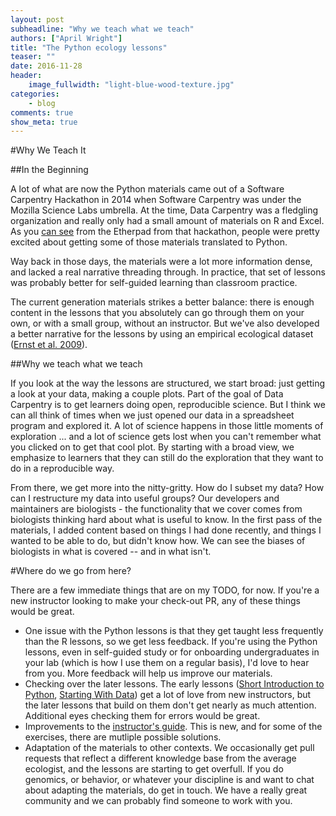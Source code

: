 ```yaml
---
layout: post
subheadline: "Why we teach what we teach"
authors: ["April Wright"]
title: "The Python ecology lessons"
teaser: ""
date: 2016-11-28
header:
    image_fullwidth: "light-blue-wood-texture.jpg"
categories:
    - blog
comments: true
show_meta: true
---
```


#Why We Teach It

##In the Beginning

A lot of what are now the Python materials came out of a Software Carpentry Hackathon in 2014 when Software Carpentry was under the Mozilla Science Labs umbrella. At the time, Data Carpentry was a fledgling organization and really only had a small amount of materials on R and Excel. As you [can see](https://old.etherpad-mozilla.org/sciencelab-2014summersprint-data-carpentry) from the Etherpad from that hackathon, people were pretty excited about getting some of those materials translated to Python.

Way back in those days, the materials were a lot more information dense, and lacked a real narrative threading through. In practice, that set of lessons was probably better for self-guided learning than classroom practice.

The current generation materials strikes a better balance: there is enough content in the lessons that you absolutely can go through them on your own, or with a small group, without an instructor. But we've also developed a better narrative for the lessons by using an empirical ecological dataset ([Ernst et al. 2009](http://www.esapubs.org/archive/ecol/E090/118/default.htm)). 

##Why we teach what we teach

If you look at the way the lessons are structured, we start broad: just getting a look at your data, making a couple plots. Part of the goal of Data Carpentry is to get learners doing open, reproducible science. But I think we can all think of times when we just opened our data in a spreadsheet program and explored it. A lot of science happens in those little moments of exploration ... and a lot of science gets lost when you can't remember what you clicked on to get that cool plot. By starting with a broad view, we emphasize to learners that they can still do the exploration that they want to do in a reproducible way.

From there, we get more into the nitty-gritty. How do I subset my data? How can I restructure my data into useful groups? Our developers and maintainers are biologists - the functionality that we cover comes from biologists thinking hard about what is useful to know. In the first pass of the materials, I added content based on things I had done recently, and things I wanted to be able to do, but didn't know how. We can see the biases of biologists in what is covered --  and in what isn't.

#Where do we go from here?

There are a few immediate things that are on my TODO, for now. If you're a new instructor looking to make your check-out PR, any of these things would be great.

+ One issue with the Python lessons is that they get taught less frequently than the R lessons, so we get less feedback. If you're using the Python lessons, even in self-guided study or for onboarding undergraduates in your lab (which is how I use them on a regular basis), I'd love to hear from you. More feedback will help us improve our materials. 
+ Checking over the later lessons. The early lessons ([Short Introduction to Python](http://www.datacarpentry.org/python-ecology-lesson/00-short-introduction-to-Python), [Starting With Data](http://www.datacarpentry.org/python-ecology-lesson/01-starting-with-data)) get a lot of love from new instructors, but the later lessons that build on them don't get nearly as much attention. Additional eyes checking them for errors would be great.
+ Improvements to the [instructor's guide](https://github.com/datacarpentry/python-ecology-lesson/blob/gh-pages/INSTRUCTORS.md). This is new, and for some of the exercises, there are mutliple possible solutions.
+ Adaptation of the materials to other contexts. We occasionally get pull requests that reflect a different knowledge base from the average ecologist, and the lessons are starting to get overfull. If you do genomics, or behavior, or whatever your discipline is and want to chat about adapting the materials, do get in touch. We have a really great community and we can probably find someone to work with you.
